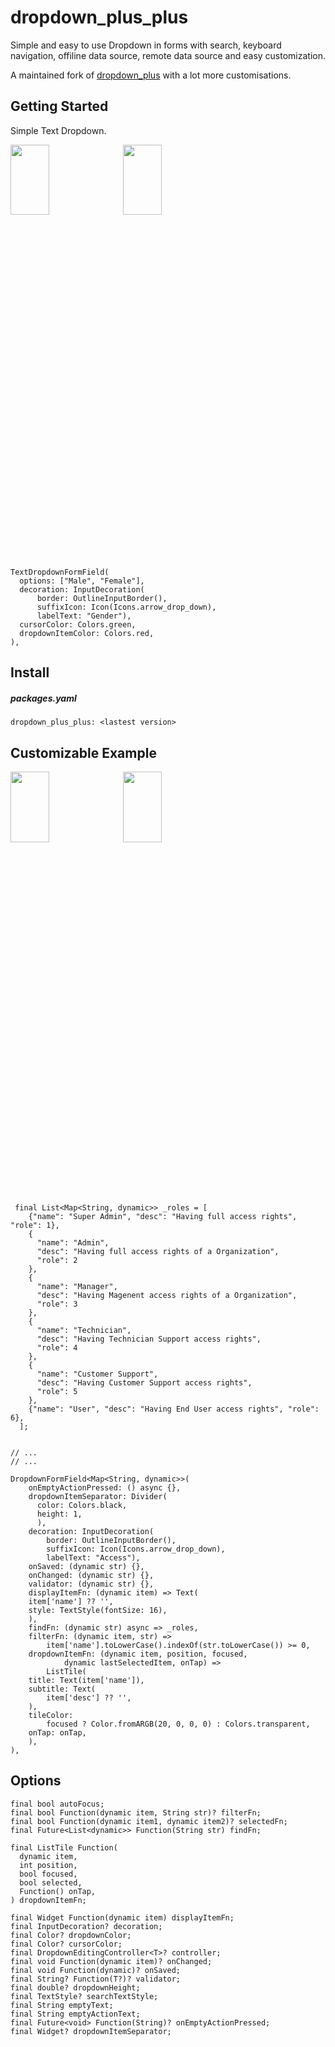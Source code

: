 # dropdown_plus_plus

Simple and easy to use Dropdown in forms with search, keyboard navigation, offiline data source, remote data source and easy customization.

A maintained fork of [dropdown_plus](https://pub.dev/packages/dropdown_plus) with a lot more customisations.

## Getting Started

Simple Text Dropdown.

<img src="https://github.com/mdmohsin7/dropdown_plus_plus/blob/master/screenshots/screen1.png?raw=true"  width="35%" height="17%">
<img src="https://github.com/mdmohsin7/dropdown_plus_plus/blob/master/screenshots/screen2.png?raw=true"  width="35%" height="17%">


```
TextDropdownFormField(
  options: ["Male", "Female"],
  decoration: InputDecoration(
      border: OutlineInputBorder(),
      suffixIcon: Icon(Icons.arrow_drop_down),
      labelText: "Gender"),
  cursorColor: Colors.green,
  dropdownItemColor: Colors.red,
),
```

## Install

##### packages.yaml
```
dropdown_plus_plus: <lastest version>
```

## Customizable Example
 
<img src="https://github.com/mdmohsin7/dropdown_plus_plus/blob/master/screenshots/screen4.png?raw=true"  width="35%" height="17%">
<img src="https://github.com/mdmohsin7/dropdown_plus_plus/blob/master/screenshots/screen5.png?raw=true"  width="35%" height="17%">

```

 final List<Map<String, dynamic>> _roles = [
    {"name": "Super Admin", "desc": "Having full access rights", "role": 1},
    {
      "name": "Admin",
      "desc": "Having full access rights of a Organization",
      "role": 2
    },
    {
      "name": "Manager",
      "desc": "Having Magenent access rights of a Organization",
      "role": 3
    },
    {
      "name": "Technician",
      "desc": "Having Technician Support access rights",
      "role": 4
    },
    {
      "name": "Customer Support",
      "desc": "Having Customer Support access rights",
      "role": 5
    },
    {"name": "User", "desc": "Having End User access rights", "role": 6},
  ];


// ...
// ...

DropdownFormField<Map<String, dynamic>>(
    onEmptyActionPressed: () async {},
    dropdownItemSeparator: Divider(
      color: Colors.black,
      height: 1,
      ),
    decoration: InputDecoration(
        border: OutlineInputBorder(),
        suffixIcon: Icon(Icons.arrow_drop_down),
        labelText: "Access"),
    onSaved: (dynamic str) {},
    onChanged: (dynamic str) {},
    validator: (dynamic str) {},
    displayItemFn: (dynamic item) => Text(
    item['name'] ?? '',
    style: TextStyle(fontSize: 16),
    ),
    findFn: (dynamic str) async => _roles,
    filterFn: (dynamic item, str) =>
        item['name'].toLowerCase().indexOf(str.toLowerCase()) >= 0,
    dropdownItemFn: (dynamic item, position, focused,
            dynamic lastSelectedItem, onTap) =>
        ListTile(
    title: Text(item['name']),
    subtitle: Text(
        item['desc'] ?? '',
    ),
    tileColor:
        focused ? Color.fromARGB(20, 0, 0, 0) : Colors.transparent,
    onTap: onTap,
    ),
),
```

## Options

```
final bool autoFocus;
final bool Function(dynamic item, String str)? filterFn;
final bool Function(dynamic item1, dynamic item2)? selectedFn;
final Future<List<dynamic>> Function(String str) findFn;

final ListTile Function(
  dynamic item,
  int position,
  bool focused,
  bool selected,
  Function() onTap,
) dropdownItemFn;

final Widget Function(dynamic item) displayItemFn;
final InputDecoration? decoration;
final Color? dropdownColor;
final Color? cursorColor;
final DropdownEditingController<T>? controller;
final void Function(dynamic item)? onChanged;
final void Function(dynamic)? onSaved;
final String? Function(T?)? validator;
final double? dropdownHeight;
final TextStyle? searchTextStyle;
final String emptyText;
final String emptyActionText;
final Future<void> Function(String)? onEmptyActionPressed;
final Widget? dropdownItemSeparator;

```